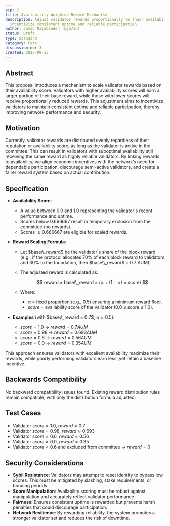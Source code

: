 ```yaml
---
aip: 2
title: Availability-Weighted Reward Mechanism
description: Adjust validator rewards proportionally to their availability score to
  incentivize consistent uptime and reliable participation.
author: Javad Rajabzadeh (@ja7ad)
status: Draft
type: Standard
category: Core
discussion-no: 3
created: 2025-09-13
---
```


## Abstract

This proposal introduces a mechanism to scale validator rewards based on their
availability score. Validators with higher availability scores will earn a
larger portion of their base reward, while those with lower scores will receive
proportionally reduced rewards. This adjustment aims to incentivize validators
to maintain consistent uptime and reliable participation, thereby improving
network performance and security.

## Motivation

Currently, validator rewards are distributed evenly regardless of their reputation
or availability score, as long as the validator is active in the committee.
This can result in validators with suboptimal availability still receiving the
same reward as highly reliable validators. By linking rewards to availability,
we align economic incentives with the network’s need for dependable
participation, discourage semi-active validators, and create a fairer reward
system based on actual contribution.

## Specification

- **Availability Score**:
   - A value between $0.0$ and $1.0$ representing the validator's recent
    performance and uptime.
   - Scores below $0.666667$ result in temporary exclusion from the committee
    (no rewards).
   - Scores $≥ 0.666667$ are eligible for scaled rewards.

- **Reward Scaling Formula**:
   - Let $base\\_reward$ be the validator's share of the block reward (e.g., if
    the protocol allocates 70% of each block reward to validators and 30% to
    the foundation, then $base\\_reward$ = 0.7 AUM).
   - The adjusted reward is calculated as:

      $$
      reward = base\\_reward × (α + (1 − α) × score)
      $$

   - Where:
      - $α$ = fixed proportion (e.g., 0.5) ensuring a minimum reward floor.
      - $score$ = availability score of the validator (0.0 ≤ score ≤ 1.0).

- **Examples** (with $base\\_reward = 0.7$, $α = 0.5$):
   - $score = 1.0$ → $reward = 0.7 AUM$
   - $score = 0.98$ → $reward = 0.693 AUM$
   - $score = 0.6$ → $reward = 0.56 AUM$
   - $score = 0.0$ → $reward = 0.35 AUM$

This approach ensures validators with excellent availability maximize their
rewards, while poorly performing validators earn less, yet retain a baseline
incentive.

## Backwards Compatibility

No backward compatibility issues found. Existing reward distribution rules
remain compatible, with only the distribution formula adjusted.

## Test Cases

- Validator $score = 1.0$, $reward = 0.7$
- Validator $score = 0.98$, $reward ≈ 0.693$
- Validator $score = 0.6$, $reward = 0.56$
- Validator $score = 0.0$, $reward = 0.35$
- Validator $score < 0.6$ and excluded from committee → $reward = 0$

## Security Considerations

- **Sybil Resistance**: Validators may attempt to reset identity to bypass low
  scores. This must be mitigated by slashing, stake requirements, or bonding
  periods.
- **Score Manipulation**: Availability scoring must be robust against
  manipulation and accurately reflect validator performance.
- **Fairness**: Ensures consistent uptime is rewarded but prevents harsh
  penalties that could discourage participation.
- **Network Resilience**: By rewarding reliability, the system promotes a
  stronger validator set and reduces the risk of downtime.
